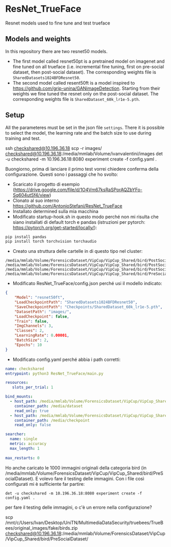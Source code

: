 # ResNet_TrueFace
Resnet models used to fine tune and test trueface
## Models and weights
In this repository there are two resnet50 models.

 - The first model called resnet50pt is a pretrained model on imagenet and fine tuned on all trueface (i.e. incremental fine tuning, first on pre-social dataset, then post-social dataset). The corresponding weights file is `SharedDatasets1024BFDResnet50`.
 - The second model called resent50ft is a model inspired to https://github.com/grip-unina/GANimageDetection. Starting from their weights we fine tuned the resnet only on the post-social dataset. The corresponding weights file is `SharedDataset_60k_lr1e-5.pth`.
## Setup
All the parameteres must be set in the json file `settings`. There it is possible to select the model, the learning rate and the batch size to use during training and test.


ssh checkshared@10.196.36.18
scp -r images/ checkshared@10.196.36.18:/media/mmlab/Volume/ivanvalentini/images
det -u checkshared -m 10.196.36.18:8080 experiment create -f config.yaml .


Buongiorno, 
prima di lanciare il primo test vorrei chiedere conferma della configurazione. Questi sono i passaggi che ho svolto:

- Scaricato il progetto di esempio (https://drive.google.com/file/d/1O4Vm67ksRaSPorAQZbYFo-Sq604utSf4/view)
- Clonato al suo interno https://github.com/AntonioStefani/ResNet_TrueFace
- Installato determined sulla mia macchina
- Modificato startup-hook.sh in questo modo perché non mi risulta che siano installati di default torch e pandas (istruzioni per pytorch: https://pytorch.org/get-started/locally/):

```sh
pip install pandas
pip install torch torchvision torchaudio
```

- Creato una struttura delle cartelle in  di questo tipo nel cluster:
```
/media/mmlab/Volume/ForensicsDataset/VipCup/VipCup_Shared/bird/PostSocialDataset/Facebook
/media/mmlab/Volume/ForensicsDataset/VipCup/VipCup_Shared/bird/PostSocialDataset/Telegram
/media/mmlab/Volume/ForensicsDataset/VipCup/VipCup_Shared/bird/PostSocialDataset/Twitter
/media/mmlab/Volume/ForensicsDataset/VipCup/VipCup_Shared/bird/PreSocialDataset
```

- Modificato ResNet_TrueFace/config.json perché usi il modello indicato:
```json
{
    "Model": "resnet50ft", 
    "LoadCheckpointPath": "SharedDatasets1024BFDResnet50",
    "SaveCheckpointPath": "Checkpoints/SharedDataset_60k_lr1e-5.pth",
    "DatasetPath": "images/",
    "LoadCheckpoint": false,
    "Train": false,
    "ImgChannels": 3,
    "Classes": 2,
    "LearningRate": 0.00001,
    "BatchSize": 2,
    "Epochs": 10
}
```

- Modificato config.yaml perché abbia i path corretti:
 
```yaml
name: checkshared
entrypoint: python3 ResNet_TrueFace/main.py

resources:
   slots_per_trial: 1

bind_mounts:
  - host_path: /media/mmlab/Volume/ForensicsDataset/VipCup/VipCup_Shared/bird/PreSocialDataset
    container_path: /media/dataset
    read_only: true
  - host_path: /media/mmlab/Volume/ForensicsDataset/VipCup/VipCup_Shared/bird/PreSocialDataset/
    container_path: /media/checkpoint
    read_only: false

searcher:
  name: single
  metric: accuracy
  max_length: 1
  
max_restarts: 0
```

Ho anche caricato le 1000 immagini originali della categoria bird (in /media/mmlab/Volume/ForensicsDataset/VipCup/VipCup_Shared/bird/PreSocialDataset). E volevo fare il testing delle immagini.
Con i file così configurati mi è sufficiente far partire: 
```
det -u checkshared -m 10.196.36.18:8080 experiment create -f config.yaml .
```
per fare il testing delle immagini, o c'è un errore nella configurazione?


scp /mnt/c/Users/Ivan/Desktop/UniTN/MultimediaDataSecurity/truebees/TrueBees/original_images/fake/birds.zip checkshared@10.196.36.18:/media/mmlab/Volume/ForensicsDataset/VipCup/VipCup_Shared/bird/PreSocialDataset/
